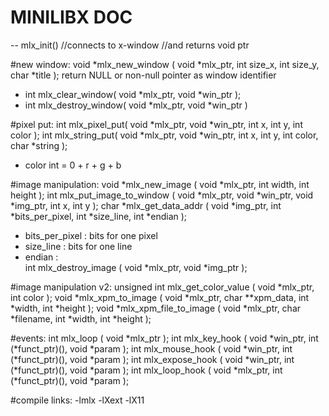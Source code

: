 
#        MINILIBX DOC

--
mlx_init() //connects to x-window
           //and returns void ptr

#new window:
 void *mlx_new_window ( void *mlx_ptr, int size_x, int size_y, char *title );
 return NULL or non-null pointer as window identifier
 - int mlx_clear_window( void *mlx_ptr, void *win_ptr );
 - int mlx_destroy_window( void *mlx_ptr, void *win_ptr )

#pixel put:
 int mlx_pixel_put( void *mlx_ptr, void *win_ptr, int x, int y, int color );
 int mlx_string_put( void *mlx_ptr, void *win_ptr, int x, int y, int color, char *string );
 - color int = 0 + r + g + b

#image manipulation:
 void *mlx_new_image ( void *mlx_ptr, int width, int height );
  int mlx_put_image_to_window ( void *mlx_ptr, void *win_ptr, void *img_ptr, int x, int y );
  char *mlx_get_data_addr ( void *img_ptr, int *bits_per_pixel, int *size_line, int *endian );
  -  bits_per_pixel : bits for one pixel
  -  size_line      : bits for one line
  -  endian         :  
  int mlx_destroy_image ( void *mlx_ptr, void *img_ptr );

#image manipulation v2:
  unsigned int mlx_get_color_value ( void *mlx_ptr, int color );
  void *mlx_xpm_to_image ( void *mlx_ptr, char **xpm_data, int *width, int *height );
  void *mlx_xpm_file_to_image ( void *mlx_ptr, char *filename, int *width, int *height );

#events:
  int mlx_loop ( void *mlx_ptr );
  int mlx_key_hook ( void *win_ptr, int (*funct_ptr)(), void *param );
  int mlx_mouse_hook ( void *win_ptr, int (*funct_ptr)(), void *param );
  int mlx_expose_hook ( void *win_ptr, int (*funct_ptr)(), void *param );
  int mlx_loop_hook ( void *mlx_ptr, int (*funct_ptr)(), void *param );

#compile links:
  -lmlx -lXext -lX11
